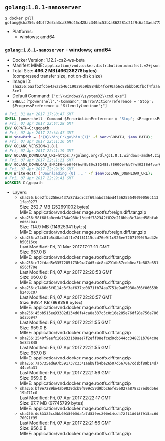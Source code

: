 ## `golang:1.8.1-nanoserver`

```console
$ docker pull golang@sha256:44bff2e3ea3ca899c46c428ac340ac53b2a862281c21f9c6a43aea77328055a5
```

-	Platforms:
	-	windows; amd64

### `golang:1.8.1-nanoserver` - windows; amd64

-	Docker Version: 1.12.2-cs2-ws-beta
-	Manifest MIME: `application/vnd.docker.distribution.manifest.v2+json`
-	Total Size: **466.2 MB (466236278 bytes)**  
	(compressed transfer size, not on-disk size)
-	Image ID: `sha256:5aafb2fcbe4a6a2b46c19029a59b884bb4fce90ab6c88bbbb9cfbcf4faaa3ce1`
-	Default Command: `["c:\\windows\\system32\\cmd.exe"]`
-	`SHELL`: `["powershell","-Command","$ErrorActionPreference = 'Stop'; $ProgressPreference = 'SilentlyContinue';"]`

```dockerfile
# Fri, 31 Mar 2017 17:10:47 GMT
SHELL [powershell -Command $ErrorActionPreference = 'Stop'; $ProgressPreference = 'SilentlyContinue';]
# Fri, 07 Apr 2017 22:04:28 GMT
ENV GOPATH=C:\gopath
# Fri, 07 Apr 2017 22:04:47 GMT
RUN $newPath = ('{0}\bin;C:\go\bin;{1}' -f $env:GOPATH, $env:PATH); 	Write-Host ('Updating PATH: {0}' -f $newPath); 	setx /M PATH $newPath;
# Fri, 07 Apr 2017 22:11:16 GMT
ENV GOLANG_VERSION=1.8.1
# Fri, 07 Apr 2017 22:11:19 GMT
ENV GOLANG_DOWNLOAD_URL=https://golang.org/dl/go1.8.1.windows-amd64.zip
# Fri, 07 Apr 2017 22:11:21 GMT
ENV GOLANG_DOWNLOAD_SHA256=bb6f0fbef8b80c382455af8699bfbb7fe89256d4baf06d927feaeceb7342e4ee
# Fri, 07 Apr 2017 22:19:39 GMT
RUN Write-Host ('Downloading {0} ...' -f $env:GOLANG_DOWNLOAD_URL); 	Invoke-WebRequest -Uri $env:GOLANG_DOWNLOAD_URL -OutFile 'go.zip'; 		Write-Host ('Verifying sha256 ({0}) ...' -f $env:GOLANG_DOWNLOAD_SHA256); 	if ((Get-FileHash go.zip -Algorithm sha256).Hash -ne $env:GOLANG_DOWNLOAD_SHA256) { 		Write-Host 'FAILED!'; 		exit 1; 	}; 		Write-Host 'Expanding ...'; 	Expand-Archive go.zip -DestinationPath C:\; 		Write-Host 'Verifying install ("go version") ...'; 	go version; 		Write-Host 'Removing ...'; 	Remove-Item go.zip -Force; 		Write-Host 'Complete.';
# Fri, 07 Apr 2017 22:19:41 GMT
WORKDIR C:\gopath
```

-	Layers:
	-	`sha256:bce2fbc256ea437a87dadac2f69aabd25bed4f56255549090056c1131fad0277`  
		Size: 252.7 MB (252691002 bytes)  
		MIME: application/vnd.docker.image.rootfs.foreign.diff.tar.gzip
	-	`sha256:58f68fa0ceda734a980c12dedf782342f892e218bba3c74ded58bfabed652ba1`  
		Size: 114.9 MB (114925341 bytes)  
		MIME: application/vnd.docker.image.rootfs.foreign.diff.tar.gzip
	-	`sha256:a24c81b5c40ada3f1e74f84115ccd76e9f1c926ee72071990f5ad42eb50516ce`  
		Last Modified: Fri, 31 Mar 2017 17:13:10 GMT  
		Size: 957.0 B  
		MIME: application/vnd.docker.image.rootfs.diff.tar.gzip
	-	`sha256:c72fdad5e3357285f73b9aa74d5c4c8c4291db57cdb0ea51e882e3516566f70e`  
		Last Modified: Fri, 07 Apr 2017 22:20:53 GMT  
		Size: 960.0 B  
		MIME: application/vnd.docker.image.rootfs.diff.tar.gzip
	-	`sha256:c7486d5f6114c3f3af637cd0871fb74aa7751e9a65930a866f06659bb2466c07`  
		Last Modified: Fri, 07 Apr 2017 22:20:57 GMT  
		Size: 868.4 KB (868388 bytes)  
		MIME: application/vnd.docker.image.rootfs.diff.tar.gzip
	-	`sha256:45bb515ee93382d134d0fa4ca8a337c5c0c16e285e76df20e756e786ad236947`  
		Last Modified: Fri, 07 Apr 2017 22:21:55 GMT  
		Size: 959.0 B  
		MIME: application/vnd.docker.image.rootfs.diff.tar.gzip
	-	`sha256:2540f9eefc16e6331b8aee7f2eff08efced0cb644cc348851b784c0e5e8a5848`  
		Last Modified: Fri, 07 Apr 2017 22:21:55 GMT  
		Size: 957.0 B  
		MIME: application/vnd.docker.image.rootfs.diff.tar.gzip
	-	`sha256:7ab735ed697b591737c3371aab8fb4be26b07d5670a7cd1bf89b14d744cc6a31`  
		Last Modified: Fri, 07 Apr 2017 22:21:56 GMT  
		Size: 959.0 B  
		MIME: application/vnd.docker.image.rootfs.diff.tar.gzip
	-	`sha256:bf9e7289be4ab9839dcb9f999c59d9bbc6efe5e027a878737ed0d56e19b171c0`  
		Last Modified: Fri, 07 Apr 2017 22:22:17 GMT  
		Size: 97.7 MB (97745799 bytes)  
		MIME: application/vnd.docker.image.rootfs.diff.tar.gzip
	-	`sha256:dd83325cc5bb69359050afa7d539ec206e14cd472f118018f915ac6070021f95`  
		Last Modified: Fri, 07 Apr 2017 22:21:56 GMT  
		Size: 956.0 B  
		MIME: application/vnd.docker.image.rootfs.diff.tar.gzip

